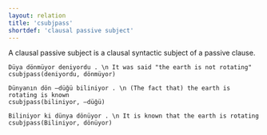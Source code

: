 ```yaml
---
layout: relation
title: 'csubjpass'
shortdef: 'clausal passive subject'
---
```


A clausal passive subject is a clausal syntactic subject of a passive clause.

~~~ sdparse
Düya dönmüyor deniyordu . \n It was said "the earth is not rotating"
csubjpass(deniyordu, dönmüyor)
~~~

~~~ sdparse
Dünyanın dön –düğü biliniyor . \n (The fact that) the earth is rotating is known
csubjpass(biliniyor, –düğü)
~~~

~~~ sdparse
Biliniyor ki dünya dönüyor . \n It is known that the earth is rotating
csubjpass(Biliniyor, dönüyor)
~~~
